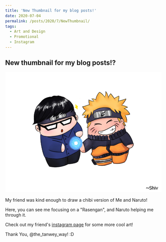 ```yaml
---
title: 'New Thumbnail for my blog posts!'
date: 2020-07-04
permalink: /posts/2020/7/NewThumbnail/
tags:
  - Art and Design
  - Promotional
  - Instagram
---
```


New thumbnail for my blog posts!?
------
![Rasengan](/images/Narutooo.jpg)

My friend was kind enough to draw a chibi version of Me and Naruto!

Here, you can see me focusing on a "Rasengan", and Naruto helping me through it.

Check out my friend's [instagram page](https://www.instagram.com/the_tanwey_way/) for some more cool art! 

Thank You, @the_tanwey_way! :D